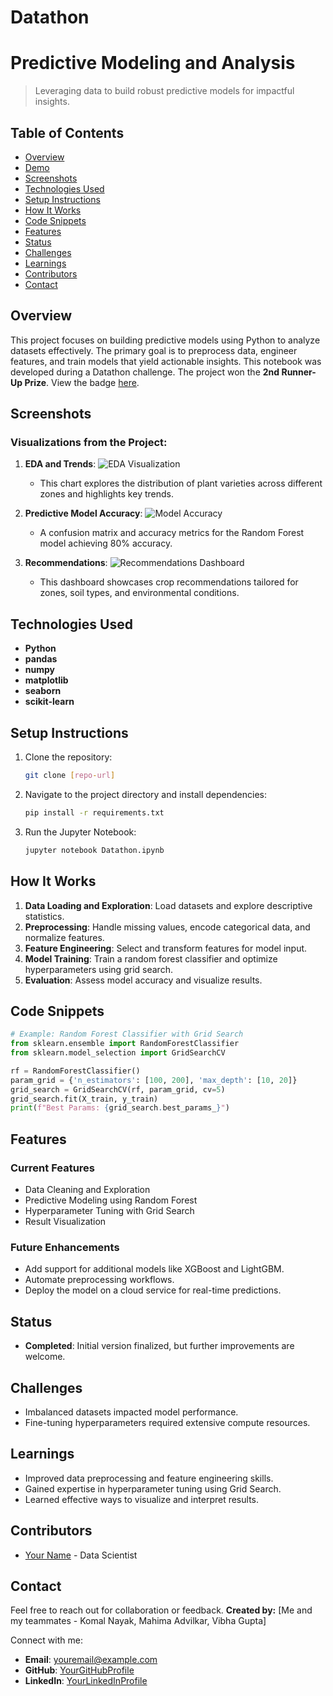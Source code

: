 
# Datathon

# Predictive Modeling and Analysis

> Leveraging data to build robust predictive models for impactful insights.

## Table of Contents

- [Overview](#overview)
- [Demo](#demo)
- [Screenshots](#screenshots)
- [Technologies Used](#technologies-used)
- [Setup Instructions](#setup-instructions)
- [How It Works](#how-it-works)
- [Code Snippets](#code-snippets)
- [Features](#features)
- [Status](#status)
- [Challenges](#challenges)
- [Learnings](#learnings)
- [Contributors](#contributors)
- [Contact](#contact)

## Overview

This project focuses on building predictive models using Python to analyze datasets effectively. The primary goal is to preprocess data, engineer features, and train models that yield actionable insights. This notebook was developed during a Datathon challenge. The project won the **2nd Runner-Up Prize**. View the badge [here](https://badgr.com/public/assertions/rpl3BidYQJKToosP9B4jLg?identity__email=ogupta@horizon.csueastbay.edu).

## Screenshots

### Visualizations from the Project:

1. **EDA and Trends**:
   ![EDA Visualization](path/to/eda-visualization.png)
   - This chart explores the distribution of plant varieties across different zones and highlights key trends.

2. **Predictive Model Accuracy**:
   ![Model Accuracy](path/to/model-accuracy.png)
   - A confusion matrix and accuracy metrics for the Random Forest model achieving 80% accuracy.

3. **Recommendations**:
   ![Recommendations Dashboard](path/to/recommendations-dashboard.png)
   - This dashboard showcases crop recommendations tailored for zones, soil types, and environmental conditions.

## Technologies Used

- **Python**
- **pandas**
- **numpy**
- **matplotlib**
- **seaborn**
- **scikit-learn**

## Setup Instructions

1. Clone the repository:
   ```bash
   git clone [repo-url]
   ```
2. Navigate to the project directory and install dependencies:
   ```bash
   pip install -r requirements.txt
   ```
3. Run the Jupyter Notebook:
   ```bash
   jupyter notebook Datathon.ipynb
   ```

## How It Works

1. **Data Loading and Exploration**: Load datasets and explore descriptive statistics.
2. **Preprocessing**: Handle missing values, encode categorical data, and normalize features.
3. **Feature Engineering**: Select and transform features for model input.
4. **Model Training**: Train a random forest classifier and optimize hyperparameters using grid search.
5. **Evaluation**: Assess model accuracy and visualize results.

## Code Snippets

```python
# Example: Random Forest Classifier with Grid Search
from sklearn.ensemble import RandomForestClassifier
from sklearn.model_selection import GridSearchCV

rf = RandomForestClassifier()
param_grid = {'n_estimators': [100, 200], 'max_depth': [10, 20]}
grid_search = GridSearchCV(rf, param_grid, cv=5)
grid_search.fit(X_train, y_train)
print(f"Best Params: {grid_search.best_params_}")
```

## Features

### Current Features

- Data Cleaning and Exploration
- Predictive Modeling using Random Forest
- Hyperparameter Tuning with Grid Search
- Result Visualization

### Future Enhancements

- Add support for additional models like XGBoost and LightGBM.
- Automate preprocessing workflows.
- Deploy the model on a cloud service for real-time predictions.

## Status

- **Completed**: Initial version finalized, but further improvements are welcome.

## Challenges

- Imbalanced datasets impacted model performance.
- Fine-tuning hyperparameters required extensive compute resources.

## Learnings

- Improved data preprocessing and feature engineering skills.
- Gained expertise in hyperparameter tuning using Grid Search.
- Learned effective ways to visualize and interpret results.

## Contributors

- [Your Name](https://github.com/YourGitHubProfile) - Data Scientist

## Contact

Feel free to reach out for collaboration or feedback. **Created by:** [Me and my teammates - Komal Nayak, Mahima Advilkar, Vibha Gupta]

Connect with me:

- **Email**: [youremail@example.com](mailto\:youremail@example.com)
- **GitHub**: [YourGitHubProfile](https://github.com/YourGitHubProfile)
- **LinkedIn**: [YourLinkedInProfile](https://linkedin.com/in/YourLinkedInProfile)

